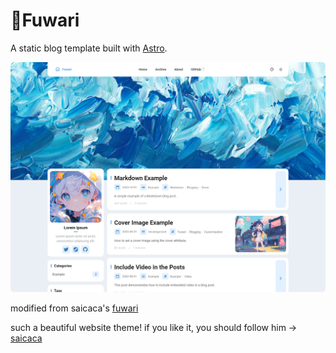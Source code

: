 # 🍥Fuwari

A static blog template built with [Astro](https://astro.build).

![Preview Image](https://raw.githubusercontent.com/saicaca/resource/main/fuwari/home.png)

modified from saicaca's [fuwari](https://github.com/saicaca/fuwari)

such a beautiful website theme! if you like it, you should follow him -> [saicaca](https://github.com/saicaca)